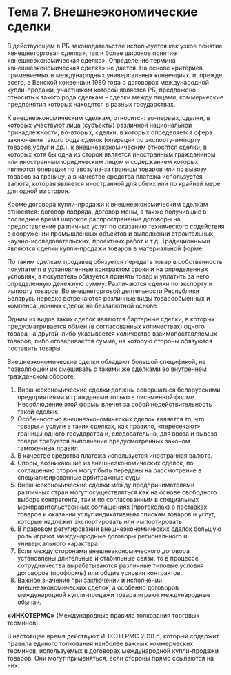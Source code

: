 
# Тема 7. Внешнеэкономические сделки

В действующем в РБ законодательстве используется как узкое понятие «внешнеторговая сделка», так и более широкое понятие «внешнеэкономическая сделка». Определение термина «внешнеэкономическая сделка» не дается. На основе критериев, применяемых в международных универсальных конвенциях, и, прежде всего, в Венской конвенции 1980 года о договорах международной купли-продажи, участником которой является РБ, предложено относить к такого рода сделкам – сделки между лицами, коммерческие предприятия которых находятся в разных государствах.

К внешнеэкономическим сделкам, относится: во-первых, сделки, в которых участвуют лица (субъекты) различной национальной принадлежности; во-вторых, сделки, в которых определяется сфера заключения такого рода сделок (операции по экспорту-импорту товаров,услуг и др.). к внешнеэкономическим относятся сделки, в которых хотя бы одна из сторон является иностранным гражданином или иностранным юридическим лицом и содержанием которых являются операции по ввозу из-за границы товаров или по вывозу товаров за границу, а в качестве средства платежа используется валюта, которая является иностранной для обеих или по крайней мере для одной из сторон.

Кроме договора купли-продажи к внешнеэкономическим сделкам относятся: договор подряда, договор мены, а также получившие в последнее время широкое распространение договоры на предоставление различных услуг по оказанию технического содействия в сооружении промышленных объектов и выполнении строительных, научно-исследовательских, проектных работ и т.д. Традиционными являются сделки купли-продажи товаров в материальной форме.

По таким сделкам продавец обязуется передать товар в собственность покупателя в установленные контрактом сроки и на определенных условиях, а покупатель обязуется принять товар и уплатить за него определенную денежную сумму. Различаются сделки по экспорту и импорту товаров. Во внешнеторговой деятельности Республики Беларусь нередко встречаются различные виды товарообменных и компенсационных сделок на безвалютной основе.

Одним из видов таких сделок являются бартерные сделки, в которых предусматривается обмен (в согласованных количествах) одного товара на другой, либо указывается количество взаимопоставляемых товаров, либо оговаривается сумма, на которую стороны обязуются поставить товары.

Внешнеэкономические сделки обладают большой спецификой, не позволяющей их смешивать с такими же сделками во внутреннем гражданском обороте:

1. Внешнеэкономические сделки должны совершаться белорусскими предприятиями и гражданами только в письменной форме. Несоблюдение этой формы влечет за собой недействительность такой сделки.
2. Особенностью внешнеэкономических сделок является то, что товары и услуги в таких сделках, как правило, «пересекают» границы одного государства и, следовательно, для ввоза и вывоза товара требуется выполнение предусмотренных законом таможенных правил.
3. В качестве средства платежа используется иностранная валюта.
4. Споры, возникающие из внешнеэкономических сделок, по соглашению сторон могут быть переданы на рассмотрение в специализированные арбитражные суды.
5. Внешнеэкономические сделки между предпринимателями различных стран могут осуществляться как на основе свободного выбора контрагента, так и по согласованным в специальных межправительственных соглашениях (протоколах) о поставках товаров и оказании услуг индикативным спискам товаров и услуг, которые надлежит экспортировать или импортировать.
6. В правовом регулировании внешнеэкономических сделок большую роль играют международные договоры регионального и универсального характера.
7. Если между сторонами внешнеэкономического договора установлены длительные и стабильные связи, то в процессе сотрудничества вырабатываются различные типовые условия договоров (проформы) или общие условия контрактов.
8. Важное значение при заключении и исполнении внешнеэкономических сделок, а особенно договоров международной купли-продажи товара,играют международные обычаи.

**«ИНКОТЕРМС»** (Международные правила толкования торговых терминов).

В настоящее время действуют ИНКОТЕРМС 2010 г., который содержит правила единого толкования наиболее важных коммерческих терминов, используемых в договорах международной купли-продажи товаров. Они могут применяться, если стороны прямо ссылаются на них.
